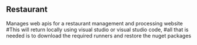 ## Restaurant
Manages web apis for a restaurant management and processing website
#This will return locally using visual studio or visual studio code,
#all that is needed is to download the required runners and restore the nuget packages
